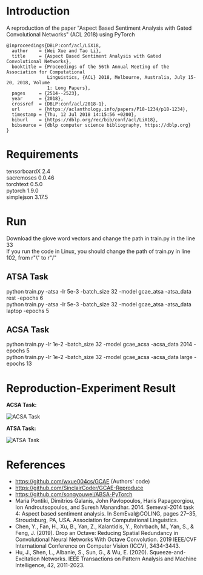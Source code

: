# Introduction  
A reproduction of the paper "Aspect Based Sentiment Analysis with Gated Convolutional Networks" (ACL 2018) using PyTorch    

```
@inproceedings{DBLP:conf/acl/LiX18,
  author    = {Wei Xue and Tao Li},
  title     = {Aspect Based Sentiment Analysis with Gated Convolutional Networks},
  booktitle = {Proceedings of the 56th Annual Meeting of the Association for Computational
               Linguistics, {ACL} 2018, Melbourne, Australia, July 15-20, 2018, Volume
               1: Long Papers},
  pages     = {2514--2523},
  year      = {2018},
  crossref  = {DBLP:conf/acl/2018-1},
  url       = {https://aclanthology.info/papers/P18-1234/p18-1234},
  timestamp = {Thu, 12 Jul 2018 14:15:56 +0200},
  biburl    = {https://dblp.org/rec/bib/conf/acl/LiX18},
  bibsource = {dblp computer science bibliography, https://dblp.org}
}
```

# Requirements  
tensorboardX 2.4  
sacremoses 0.0.46   
torchtext 0.5.0   
pytorch 1.9.0  
simplejson 3.17.5  


# Run
Download the glove word vectors and change the path in train.py in the line 33  
If you run the code in Linux, you should change the path of train.py in line 102, from r"\\" to r"/"  

## ATSA Task
python train.py -atsa  -lr 5e-3 -batch_size 32 -model gcae_atsa -atsa_data rest -epochs 6  
python train.py -atsa  -lr 5e-3 -batch_size 32 -model gcae_atsa -atsa_data laptop -epochs 5  

## ACSA Task

python train.py -lr 1e-2 -batch_size 32 -model gcae_acsa -acsa_data 2014  -epochs 5    
python train.py -lr 1e-2 -batch_size 32 -model gcae_acsa -acsa_data large  -epochs 13    

# Reproduction-Experiment Result  

**ACSA Task:**

![ACSA Task](https://user-images.githubusercontent.com/59045952/141677190-90dfafb5-0ab2-434d-bae2-bd973954ee0b.png)


**ATSA Task:**

![ATSA Task](https://user-images.githubusercontent.com/59045952/141677207-91bdcf1c-8c3a-4d76-b301-a78bba9705d0.png)

# References

- https://github.com/wxue004cs/GCAE (Authors' code)
- https://github.com/SinclairCoder/GCAE-Reproduce
- https://github.com/songyouwei/ABSA-PyTorch
- Maria Pontiki, Dimitrios Galanis, John Pavlopoulos, Haris Papageorgiou, Ion Androutsopoulos, and Suresh Manandhar. 2014. Semeval-2014 task 4: Aspect based sentiment analysis. In SemEval@COLING, pages 27–35, Stroudsburg, PA, USA. Association for Computational Linguistics. 
- Chen, Y., Fan, H., Xu, B., Yan, Z., Kalantidis, Y., Rohrbach, M., Yan, S., & Feng, J. (2019). Drop an Octave: Reducing Spatial Redundancy in Convolutional Neural Networks With Octave Convolution. 2019 IEEE/CVF International Conference on Computer Vision (ICCV), 3434-3443.
- Hu, J., Shen, L., Albanie, S., Sun, G., & Wu, E. (2020). Squeeze-and-Excitation Networks. IEEE Transactions on Pattern Analysis and Machine Intelligence, 42, 2011-2023.


